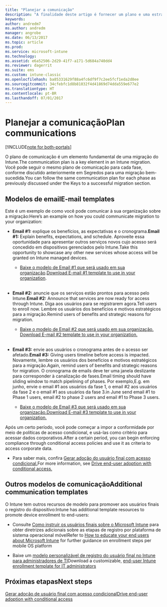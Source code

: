 ```yaml
---
title: "Planejar a comunicação"
description: "A finalidade deste artigo é fornecer um plano e uma estratégia de comunicação de migração."
keywords: 
author: andredm7
ms.author: andredm
manager: angrobe
ms.date: 06/13/2017
ms.topic: article
ms.prod: 
ms.service: microsoft-intune
ms.technology: 
ms.assetid: e6a52506-2d29-41f7-a171-5d684a740dd4
ms.reviewer: dagerrit
ms.suite: ems
ms.custom: intune-classic
ms.openlocfilehash: ba85331629f88a4fc6df9f7c2ee5fcf1eda2d8ee
ms.sourcegitcommit: 34cfebfc1d8b81032f4d41869d74dda559e677e2
ms.translationtype: HT
ms.contentlocale: pt-BR
ms.lasthandoff: 07/01/2017
---
```

# <span data-ttu-id="93ba1-103">Planejar a comunicação</span><span class="sxs-lookup"><span data-stu-id="93ba1-103">Plan communications</span></span>
<a id="plan-communications" class="xliff"></a> 

[!INCLUDE[note for both-portals](./includes/note-for-both-portals.md)]

<span data-ttu-id="93ba1-104">O plano de comunicação é um elemento fundamental de uma migração do Intune.</span><span class="sxs-lookup"><span data-stu-id="93ba1-104">The communication plan is a key element in an Intune migration.</span></span> <span data-ttu-id="93ba1-105">Você pode seguir o mesmo plano de comunicação para cada fase, conforme discutido anteriormente em Segredos para uma migração bem-sucedida.</span><span class="sxs-lookup"><span data-stu-id="93ba1-105">You can follow the same communication plan for each phase as previously discussed under the Keys to a successful migration section.</span></span>

## <span data-ttu-id="93ba1-106">Modelos de email</span><span class="sxs-lookup"><span data-stu-id="93ba1-106">E-mail templates</span></span>
<a id="e-mail-templates" class="xliff"></a>

<span data-ttu-id="93ba1-107">Este é um exemplo de como você pode comunicar à sua organização sobre a migração:</span><span class="sxs-lookup"><span data-stu-id="93ba1-107">Here’s an example on how you could communicate migration to your organization:</span></span>

-   <span data-ttu-id="93ba1-108">**Email \#1:** explique os benefícios, as expectativas e o cronograma.</span><span class="sxs-lookup"><span data-stu-id="93ba1-108">**Email \#1:** Explain benefits, expectations, and schedule.</span></span> <span data-ttu-id="93ba1-109">Aproveite essa oportunidade para apresentar outros serviços novos cujo acesso será concedido em dispositivos gerenciados pelo Intune.</span><span class="sxs-lookup"><span data-stu-id="93ba1-109">Take this opportunity to showcase any other new services whose access will be granted on Intune managed devices.</span></span>

    -   <span data-ttu-id="93ba1-110">[Baixe o modelo de Email \#1 que será usado em sua organização](https://gallery.technet.microsoft.com/Intune-migration-guide-end-e3209b35).</span><span class="sxs-lookup"><span data-stu-id="93ba1-110">[Download E-mail \#1 template to use in your organization](https://gallery.technet.microsoft.com/Intune-migration-guide-end-e3209b35).</span></span>
<br></br>

-   <span data-ttu-id="93ba1-111">**Email \#2:** anuncie que os serviços estão prontos para acesso pelo Intune.</span><span class="sxs-lookup"><span data-stu-id="93ba1-111">**Email \#2:** Announce that services are now ready for access through Intune.</span></span> <span data-ttu-id="93ba1-112">Diga aos usuários para se registrarem agora.</span><span class="sxs-lookup"><span data-stu-id="93ba1-112">Tell users to enroll now.</span></span> <span data-ttu-id="93ba1-113">Lembre os usuários dos benefícios e motivos estratégicos para a migração.</span><span class="sxs-lookup"><span data-stu-id="93ba1-113">Remind users of benefits and strategic reasons for migration.</span></span>

    -   <span data-ttu-id="93ba1-114">[Baixe o modelo de Email \#2 que será usado em sua organização.](https://gallery.technet.microsoft.com/Intune-migration-guide-end-a9d25eb5)
</span><span class="sxs-lookup"><span data-stu-id="93ba1-114">[Download E-mail \#2 template to use in your organization.](https://gallery.technet.microsoft.com/Intune-migration-guide-end-a9d25eb5)
</span></span><br></br>

-   <span data-ttu-id="93ba1-115">**Email \#3:** envie aos usuários o cronograma antes de o acesso ser afetado.</span><span class="sxs-lookup"><span data-stu-id="93ba1-115">**Email \#3:** Giving users timeline before access is impacted.</span></span> <span data-ttu-id="93ba1-116">Novamente, lembre os usuários dos benefícios e motivos estratégicos para a migração.</span><span class="sxs-lookup"><span data-stu-id="93ba1-116">Again, remind users of benefits and strategic reasons for migration.</span></span> <span data-ttu-id="93ba1-117">O cronograma de emails deve ter uma janela deslizante para corresponder à canalização de fases.</span><span class="sxs-lookup"><span data-stu-id="93ba1-117">Email timing should have sliding window to match pipelining of phases.</span></span> <span data-ttu-id="93ba1-118">Por exemplo,</span><span class="sxs-lookup"><span data-stu-id="93ba1-118">E.g.</span></span> <span data-ttu-id="93ba1-119">em junho, envie o email \#1 aos usuários da fase 1, o email \#2 aos usuários da fase 2 e o email \#1 aos usuários da fase 3.</span><span class="sxs-lookup"><span data-stu-id="93ba1-119">in June send email \#1 to Phase 1 users, email \#2 to phase 2 users and email \#1 to Phase 3 users.</span></span>

    -   [<span data-ttu-id="93ba1-120">Baixe o modelo de Email \#3 que será usado em sua organização.</span><span class="sxs-lookup"><span data-stu-id="93ba1-120">Download E-mail \#3 template to use in your organization.</span></span>](https://gallery.technet.microsoft.com/Intune-migration-guide-end-831521b5)

<span data-ttu-id="93ba1-121">Após um certo período, você pode começar a impor a conformidade por meio de políticas de acesso condicional, e usá-las como critério para acessar dados corporativos.</span><span class="sxs-lookup"><span data-stu-id="93ba1-121">After a certain period, you can begin enforcing compliance through conditional access policies and use it as criteria to access corporate data.</span></span>

-   <span data-ttu-id="93ba1-122">Para saber mais, confira [Gerar adoção do usuário final com acesso condicional.](migration-guide-drive-adoption.md)</span><span class="sxs-lookup"><span data-stu-id="93ba1-122">For more information, see [Drive end-user adoption with conditional access.](migration-guide-drive-adoption.md)</span></span>

## <span data-ttu-id="93ba1-123">Outros modelos de comunicação</span><span class="sxs-lookup"><span data-stu-id="93ba1-123">Additional communication templates</span></span>
<a id="additional-communication-templates" class="xliff"></a>

<span data-ttu-id="93ba1-124">O Intune tem outros recursos de modelo para promover aos usuários finais o registro do dispositivo:</span><span class="sxs-lookup"><span data-stu-id="93ba1-124">Intune has additional template resources to promote device enrollment to end-users:</span></span>

-   <span data-ttu-id="93ba1-125">Consulte [Como instruir os usuários finais sobre o Microsoft Intune](/intune/end-user-educate) para obter diretrizes adicionais sobre as etapas de registro por plataforma de sistema operacional móvel</span><span class="sxs-lookup"><span data-stu-id="93ba1-125">Refer to [How to educate your end users about Microsoft Intune](/intune/end-user-educate) for further guidance on enrollment steps per mobile OS platform</span></span>

-   <span data-ttu-id="93ba1-126">Baixe um [modelo personalizável de registro do usuário final no Intune para administradores de TI](https://gallery.technet.microsoft.com/End-user-Intune-enrollment-55dfd64a)</span><span class="sxs-lookup"><span data-stu-id="93ba1-126">Download a customizable, [end-user Intune enrollment template for IT administrators](https://gallery.technet.microsoft.com/End-user-Intune-enrollment-55dfd64a)</span></span>

## <span data-ttu-id="93ba1-127">Próximas etapas</span><span class="sxs-lookup"><span data-stu-id="93ba1-127">Next steps</span></span>
<a id="next-steps" class="xliff"></a>

[<span data-ttu-id="93ba1-128">Gerar adoção de usuário final com acesso condicional</span><span class="sxs-lookup"><span data-stu-id="93ba1-128">Drive end-user adoption with conditional access</span></span>](migration-guide-drive-adoption.md)
